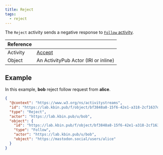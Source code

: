 ```yaml
---
title: Reject
tags:
  - reject
---
```


The `Reject` activity sends a negative response to [`Follow` activity](follow).

| Reference |                                                                    |
| --------- | ------------------------------------------------------------------ |
| Activity  | [Accept](https://www.w3.org/TR/activitypub/#accept-activity-inbox) |
| Object    | An ActivityPub Actor (IRI or inline)                               |

## Example

In this example, **bob** reject follow request from **alice**.

```json
{
  "@context": "https://www.w3.org/ns/activitystreams",
  "id": "https://lab.kbin.pub/f/object/bf3848a8-15f6-42e1-a318-2cf1637d6814/reject",
  "type": "Reject",
  "actor": "https://lab.kbin.pub/u/bob",
  "object": {
    "id": "https://lab.kbin.pub/f/object/bf3848a8-15f6-42e1-a318-2cf1637d6814/accept",
    "type": "Follow",
    "actor": "https://lab.kbin.pub/u/bob",
    "object": "https://mastodon.social/users/alice"
  }
}
```

